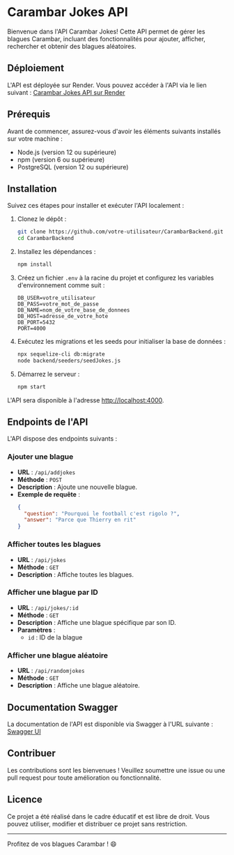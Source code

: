 # Carambar Jokes API

Bienvenue dans l'API Carambar Jokes! Cette API permet de gérer les blagues Carambar, incluant des fonctionnalités pour ajouter, afficher, rechercher et obtenir des blagues aléatoires.

## Déploiement

L'API est déployée sur Render. Vous pouvez accéder à l'API via le lien suivant : [Carambar Jokes API sur Render](https://carambarbackend.onrender.com)

## Prérequis

Avant de commencer, assurez-vous d'avoir les éléments suivants installés sur votre machine :

- Node.js (version 12 ou supérieure)
- npm (version 6 ou supérieure)
- PostgreSQL (version 12 ou supérieure)

## Installation

Suivez ces étapes pour installer et exécuter l'API localement :

1. Clonez le dépôt :
    ```sh
    git clone https://github.com/votre-utilisateur/CarambarBackend.git
    cd CarambarBackend
    ```

2. Installez les dépendances :
    ```sh
    npm install
    ```

3. Créez un fichier `.env` à la racine du projet et configurez les variables d'environnement comme suit :
    ```plaintext
    DB_USER=votre_utilisateur
    DB_PASS=votre_mot_de_passe
    DB_NAME=nom_de_votre_base_de_donnees
    DB_HOST=adresse_de_votre_hote
    DB_PORT=5432
    PORT=4000
    ```

4. Exécutez les migrations et les seeds pour initialiser la base de données :
    ```sh
    npx sequelize-cli db:migrate
    node backend/seeders/seedJokes.js
    ```

5. Démarrez le serveur :
    ```sh
    npm start
    ```

L'API sera disponible à l'adresse [http://localhost:4000](http://localhost:4000).

## Endpoints de l'API

L'API dispose des endpoints suivants :

### Ajouter une blague

- **URL** : `/api/addjokes`
- **Méthode** : `POST`
- **Description** : Ajoute une nouvelle blague.
- **Exemple de requête** :
    ```json
    {
      "question": "Pourquoi le football c'est rigolo ?",
      "answer": "Parce que Thierry en rit"
    }
    ```

### Afficher toutes les blagues

- **URL** : `/api/jokes`
- **Méthode** : `GET`
- **Description** : Affiche toutes les blagues.

### Afficher une blague par ID

- **URL** : `/api/jokes/:id`
- **Méthode** : `GET`
- **Description** : Affiche une blague spécifique par son ID.
- **Paramètres** :
    - `id` : ID de la blague

### Afficher une blague aléatoire

- **URL** : `/api/randomjokes`
- **Méthode** : `GET`
- **Description** : Affiche une blague aléatoire.

## Documentation Swagger

La documentation de l'API est disponible via Swagger à l'URL suivante : [Swagger UI](https://carambarbackend.onrender.com/api-docs)

## Contribuer

Les contributions sont les bienvenues ! Veuillez soumettre une issue ou une pull request pour toute amélioration ou fonctionnalité.

## Licence

Ce projet a été réalisé dans le cadre éducatif et est libre de droit. Vous pouvez utiliser, modifier et distribuer ce projet sans restriction.

---

Profitez de vos blagues Carambar ! 😄
